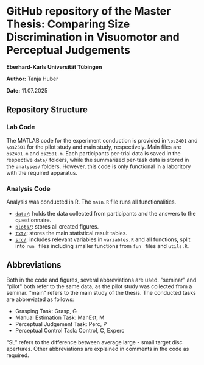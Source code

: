 # GitHub repository of the Master Thesis: Comparing Size Discrimination in Visuomotor and Perceptual Judgements
**Eberhard-Karls Universität Tübingen**

**Author:** Tanja Huber 

**Date:** 11.07.2025

## Repository Structure
### Lab Code
The MATLAB code for the experiment conduction is provided in `\os2401` and `\os2501` for the pilot study and main study, respectively. 
Main files are `os2401.m` and `os2501.m`. 
Each participants per-trial data is saved in the respective `data/` folders, while the summarized per-task data is stored in the `analyses/` folders.
However, this code is only functional in a laboritory with the required apparatus. 

### Analysis Code
Analysis was conducted in R. The `main.R` file runs all functionalities. 

- [`data/`](data): holds the data collected from participants and the answers to the questionnaire.
- [`plots/`](plots): stores all created figures.
- [`txt/`](txt): stores the main statistical result tables.
- [`src/`](src): includes relevant variables in `variables.R` and all functions, split into `run_` files including smaller functions from `fun_` files and `utils.R`.

## Abbreviations
Both in the code and figures, several abbreviations are used. 
"seminar" and "pilot" both refer to the same data, as the pilot study was collected from a seminar. "main" refers to the main study of the thesis.
The conducted tasks are abbreviated as follows:
- Grasping Task: Grasp, G
- Manual Estimation Task: ManEst, M
- Perceptual Judgement Task: Perc, P
- Perceptual Control Task: Control, C, Experc

"SL" refers to the difference between average large - small target disc apertures.
Other abbreviations are explained in comments in the code as required.

